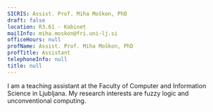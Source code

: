 ```yaml
---
SICRIS: Assist. Prof. Miha Moškon, PhD
draft: false
location: R3.61 - Kabinet
mailInfo: miha.moskon@fri.uni-lj.si
officeHours: null
profName: Assist. Prof. Miha Moškon, PhD
profTitle: Assistant
telephoneInfo: null
title: null
---
```



I am a teaching assistant at the Faculty of Computer and Information Science in Ljubljana. My research interests are fuzzy logic and unconventional computing.